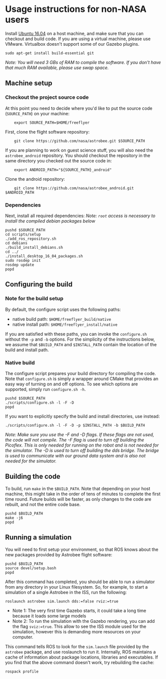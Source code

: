 # Usage instructions for non-NASA users

Install [Ubuntu 16.04](http://releases.ubuntu.com/16.04) on a host machine, and
make sure that you can checkout and build code. If you are using a virtual
machine, please use VMware. Virtualbox doesn't support some of our Gazebo
plugins.

    sudo apt-get install build-essential git

*Note: You will need 3 GBs of RAM to compile the software. If you don't have
that much RAM available, please use swap space.*

## Machine setup

### Checkout the project source code

At this point you need to decide where you'd like to put the source code
(`SOURCE_PATH`) on your machine:
```
    export SOURCE_PATH=$HOME/freeflyer
```
First, clone the flight software repository:
```
    git clone https://github.com/nasa/astrobee.git $SOURCE_PATH
```

If you are planning to work on guest science stuff, you will also need the
`astrobee_android` repository. You should checkout the repository in the same
directory you checked out the source code in:
```
    export ANDROID_PATH="${SOURCE_PATH}_android"
```

Clone the android repository:
```
    git clone https://github.com/nasa/astrobee_android.git $ANDROID_PATH
```

### Dependencies

Next, install all required dependencies:
*Note: `root` access is necessary to install the compiled debian packages below*

    pushd $SOURCE_PATH
    cd scripts/setup
    ./add_ros_repository.sh
    cd debians
    ./build_install_debians.sh
    cd ../
    ./install_desktop_16_04_packages.sh
    sudo rosdep init
    rosdep update
    popd

## Configuring the build

### Note for the build setup
By default, the configure script uses the following paths:
  - native build path: `$HOME/freeflyer_build/native`
  - native install path: `$HOME/freeflyer_install/native`

If you are satisfied with these paths, you can invoke the `configure.sh` without
the `-p` and `-b` options. For the simplicity of the instructions below,
we assume that `$BUILD_PATH` and `$INSTALL_PATH` contain the location of the
build and install path.

### Native build

The configure script prepares your build directory for compiling the code. Note
that `configure.sh` is simply a wrapper around CMake that provides an easy way
of turning on and off options. To see which options are supported, simply run
`configure.sh -h`.

    pushd $SOURCE_PATH
    ./scripts/configure.sh -l -F -D
    popd

If you want to explicitly specify the build and install directories, use
instead:

    ./scripts/configure.sh -l -F -D -p $INSTALL_PATH -b $BUILD_PATH

*Note: Make sure you use the -F and -D flags. If these flags are not used, the
code will not compile. The -F flag is used to turn off building the Picoflex.
This is only needed for running on the robot and is not needed for the
simulator. The -D is used to turn off building the dds bridge. The bridge is
used to communicate with our ground data system and is also not needed for the
simulator.*

## Building the code

To build, run `make` in the `$BUILD_PATH`. Note that depending on your host
machine, this might take in the order of tens of minutes to complete the first
time round. Future builds will be faster, as only changes to the code are
rebuilt, and not the entire code base.

    pushd $BUILD_PATH
    make -j6
    popd

## Running a simulation

You will need to first setup your environment, so that ROS knows about the new
packages provided by Astrobee flight software:

    pushd $BUILD_PATH
    source devel/setup.bash
    popd

After this command has completed, you should be able to run a simulator from any
directory in your Linux filesystem. So, for example, to start a simulation of a
single Astrobee in the ISS, run the following:

    roslaunch astrobee sim.launch dds:=false rviz:=true

- Note 1: The very first time Gazebo starts, it could take a long time because
  it loads some large models
- Note 2: To run the simulation with the Gazebo rendering, you can add the flag
  `sviz:=true`. This allow to see the ISS module used for the simulation,
  however this is demanding more resources on your computer.

This command tells ROS to look for the `sim.launch` file provided by the
`astrobee` package, and use roslaunch to run it. Internally, ROS maintains a
cache of information about package locations, libraries and executables. If you
find that the above command doesn't work, try rebuilding the cache:

    rospack profile
